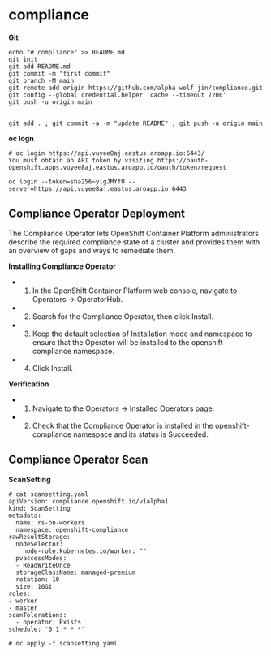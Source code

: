 # compliance

**Git**
```
echo "# compliance" >> README.md
git init
git add README.md
git commit -m "first commit"
git branch -M main
git remote add origin https://github.com/alpha-wolf-jin/compliance.git
git config --global credential.helper 'cache --timeout 7200'
git push -u origin main


git add . ; git commit -a -m "update README" ; git push -u origin main
```

**oc logn**
```
# oc login https://api.vuyee8aj.eastus.aroapp.io:6443/
You must obtain an API token by visiting https://oauth-openshift.apps.vuyee8aj.eastus.aroapp.io/oauth/token/request

oc login --token=sha256~ylgJMYfU --server=https://api.vuyee8aj.eastus.aroapp.io:6443
```
## Compliance Operator Deployment


The Compliance Operator lets OpenShift Container Platform administrators describe the required compliance state of a cluster and provides them with an overview of gaps and ways to remediate them.


**Installing Compliance Operator**

- 1. In the OpenShift Container Platform web console, navigate to Operators → OperatorHub.
- 2. Search for the Compliance Operator, then click Install.
- 3. Keep the default selection of Installation mode and namespace to ensure that the Operator will be installed to the openshift-compliance namespace.
- 4. Click Install.

**Verification**

- 1. Navigate to the Operators → Installed Operators page.
- 2. Check that the Compliance Operator is installed in the openshift-compliance namespace and its status is Succeeded.

## Compliance Operator Scan

**ScanSetting**
```
# cat scansetting.yaml
apiVersion: compliance.openshift.io/v1alpha1
kind: ScanSetting
metadata:
  name: rs-on-workers
  namespace: openshift-compliance
rawResultStorage:
  nodeSelector:
    node-role.kubernetes.io/worker: ""
  pvaccessModes:
  - ReadWriteOnce
  storageClassName: managed-premium
  rotation: 10
  size: 10Gi
roles:
- worker
- master
scanTolerations:
  - operator: Exists
schedule: '0 1 * * *'

# oc apply -f scansetting.yaml


```

